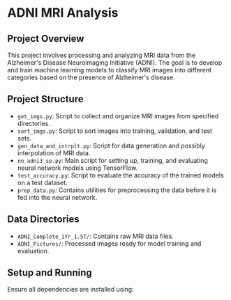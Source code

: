# ADNI MRI Analysis

## Project Overview
This project involves processing and analyzing MRI data from the Alzheimer's Disease Neuroimaging Initiative (ADNI). The goal is to develop and train machine learning models to classify MRI images into different categories based on the presence of Alzheimer's disease.

## Project Structure

- `get_imgs.py`: Script to collect and organize MRI images from specified directories.
- `sort_imgs.py`: Script to sort images into training, validation, and test sets.
- `gen_data_and_intrplt.py`: Script for data generation and possibly interpolation of MRI data.
- `nn_adni3_sp.py`: Main script for setting up, training, and evaluating neural network models using TensorFlow.
- `test_accuracy.py`: Script to evaluate the accuracy of the trained models on a test dataset.
- `prep_data.py`: Contains utilities for preprocessing the data before it is fed into the neural network.

## Data Directories

- `ADNI_Complete_1Yr_1.5T/`: Contains raw MRI data files.
- `ADNI_Pictures/`: Processed images ready for model training and evaluation.

## Setup and Running

Ensure all dependencies are installed using:
